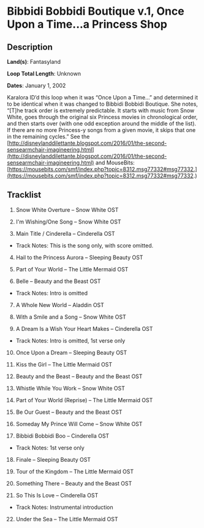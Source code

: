 # Bibbidi Bobbidi Boutique v.1, Once Upon a Time...a Princess Shop

## Description

**Land(s)**: Fantasyland

**Loop Total Length**: Unknown

**Dates**: January 1, 2002

Karalora ID’d this loop when it was “Once Upon a Time…” and determined it to be identical when it was changed to Bibbidi Bobbidi Boutique. She notes, “[T]he track order is extremely predictable. It starts with music from Snow White, goes through the original six Princess movies in chronological order, and then starts over (with one odd exception around the middle of the list). If there are no more Princess-y songs from a given movie, it skips that one in the remaining cycles.” See the [http://disneylanddilettante.blogspot.com/2016/01/the-second-sensearmchair-imagineering.html](http://disneylanddilettante.blogspot.com/2016/01/the-second-sensearmchair-imagineering.html) and MouseBits: [https://mousebits.com/smf/index.php?topic=8312.msg77332#msg77332.](https://mousebits.com/smf/index.php?topic=8312.msg77332#msg77332.)

## Tracklist

1. Snow White Overture – Snow White OST


2. I'm Wishing/One Song – Snow White OST


3. Main Title / Cinderella – Cinderella OST
- Track Notes: This is the song only, with score omitted.

4. Hail to the Princess Aurora – Sleeping Beauty OST


5. Part of Your World – The Little Mermaid OST


6. Belle – Beauty and the Beast OST
- Track Notes: Intro is omitted

7. A Whole New World – Aladdin OST


8. With a Smile and a Song – Snow White OST


9. A Dream Is a Wish Your Heart Makes – Cinderella OST
- Track Notes: Intro is omitted, 1st verse only

10. Once Upon a Dream – Sleeping Beauty OST


11. Kiss the Girl – The Little Mermaid OST


12. Beauty and the Beast – Beauty and the Beast OST


13. Whistle While You Work – Snow White OST


14. Part of Your World (Reprise) – The Little Mermaid OST


15. Be Our Guest – Beauty and the Beast OST


16. Someday My Prince Will Come – Snow White OST


17. Bibbidi Bobbidi Boo – Cinderella OST
- Track Notes: 1st verse only

18. Finale – Sleeping Beauty OST


19. Tour of the Kingdom – The Little Mermaid OST


20. Something There – Beauty and the Beast OST


21. So This Is Love – Cinderella OST
- Track Notes: Instrumental introduction

22. Under the Sea – The Little Mermaid OST


